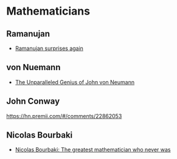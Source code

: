 # Mathematicians


## Ramanujan

- [Ramanujan surprises again](https://news.ycombinator.com/item?id=22342682)

## von Nuemann

- [The Unparalleled Genius of John von Neumann](https://hn.premii.com/#/comments/21542753)

## John Conway

https://hn.premii.com/#/comments/22862053

## Nicolas Bourbaki

- [Nicolas Bourbaki: The greatest mathematician who never was](https://hn.premii.com/#/comments/23412152)